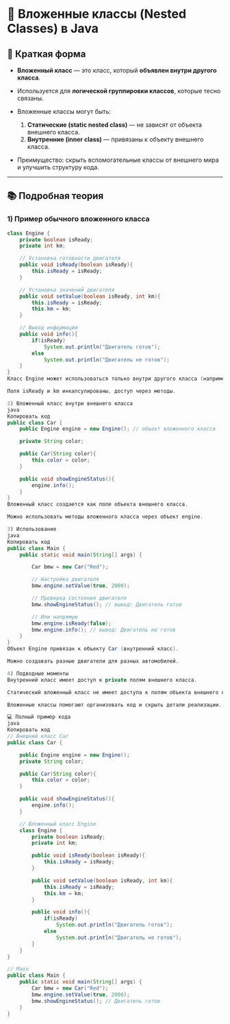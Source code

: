 # 🔹 Вложенные классы (Nested Classes) в Java

## 📝 Краткая форма

- **Вложенный класс** — это класс, который **объявлен внутри другого класса**.  
- Используется для **логической группировки классов**, которые тесно связаны.  
- Вложенные классы могут быть:
  1. **Статические (static nested class)** — не зависят от объекта внешнего класса.  
  2. **Внутренние (inner class)** — привязаны к объекту внешнего класса.  

- Преимущество: скрыть вспомогательные классы от внешнего мира и улучшить структуру кода.  

---

## 📚 Подробная теория

### 1) Пример обычного вложенного класса
```java
class Engine {
    private boolean isReady;
    private int km;

    // Установка готовности двигателя
    public void isReady(boolean isReady){
        this.isReady = isReady;
    }

    // Установка значений двигателя
    public void setValue(boolean isReady, int km){
        this.isReady = isReady;
        this.km = km;
    }

    // Вывод информации
    public void info(){
        if(isReady)
            System.out.println("Двигатель готов");
        else
            System.out.println("Двигатель не готов");
    }
}
Класс Engine может использоваться только внутри другого класса (например, Car).

Поля isReady и km инкапсулированы, доступ через методы.

2) Вложенный класс внутри внешнего класса
java
Копировать код
public class Car {
    public Engine engine = new Engine(); // объект вложенного класса

    private String color;

    public Car(String color){
        this.color = color;
    }

    public void showEngineStatus(){
        engine.info();
    }
}
Вложенный класс создается как поле объекта внешнего класса.

Можно использовать методы вложенного класса через объект engine.

3) Использование
java
Копировать код
public class Main {
    public static void main(String[] args) {

        Car bmw = new Car("Red");

        // Настройка двигателя
        bmw.engine.setValue(true, 2000);

        // Проверка состояния двигателя
        bmw.showEngineStatus(); // вывод: Двигатель готов

        // Или напрямую
        bmw.engine.isReady(false);
        bmw.engine.info(); // вывод: Двигатель не готов
    }
}
Объект Engine привязан к объекту Car (внутренний класс).

Можно создавать разные двигатели для разных автомобилей.

4) Подводные моменты
Внутренний класс имеет доступ к private полям внешнего класса.

Статический вложенный класс не имеет доступа к полям объекта внешнего класса без создания экземпляра.

Вложенные классы помогают организовать код и скрыть детали реализации.

💻 Полный пример кода
java
Копировать код
// Внешний класс Car
public class Car {

    public Engine engine = new Engine();
    private String color;

    public Car(String color){
        this.color = color;
    }

    public void showEngineStatus(){
        engine.info();
    }

    // Вложенный класс Engine
    class Engine {
        private boolean isReady;
        private int km;

        public void isReady(boolean isReady){
            this.isReady = isReady;
        }

        public void setValue(boolean isReady, int km){
            this.isReady = isReady;
            this.km = km;
        }

        public void info(){
            if(isReady)
                System.out.println("Двигатель готов");
            else
                System.out.println("Двигатель не готов");
        }
    }
}

// Main
public class Main {
    public static void main(String[] args) {
        Car bmw = new Car("Red");
        bmw.engine.setValue(true, 2000);
        bmw.showEngineStatus(); // Двигатель готов
    }
}
